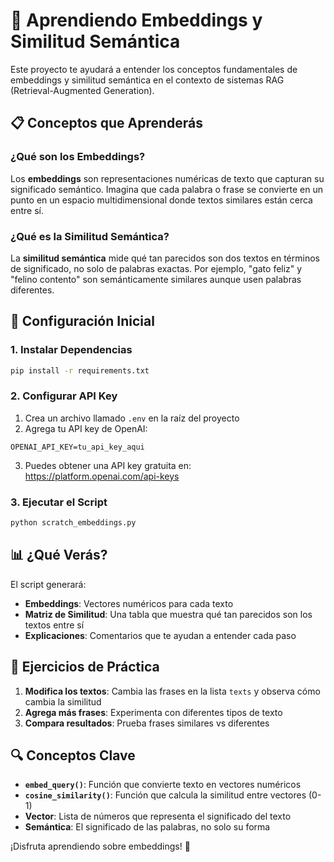 # 🧠 Aprendiendo Embeddings y Similitud Semántica

Este proyecto te ayudará a entender los conceptos fundamentales de embeddings y similitud semántica en el contexto de sistemas RAG (Retrieval-Augmented Generation).

## 📋 Conceptos que Aprenderás

### ¿Qué son los Embeddings?
Los **embeddings** son representaciones numéricas de texto que capturan su significado semántico. Imagina que cada palabra o frase se convierte en un punto en un espacio multidimensional donde textos similares están cerca entre sí.

### ¿Qué es la Similitud Semántica?
La **similitud semántica** mide qué tan parecidos son dos textos en términos de significado, no solo de palabras exactas. Por ejemplo, "gato feliz" y "felino contento" son semánticamente similares aunque usen palabras diferentes.

## 🚀 Configuración Inicial

### 1. Instalar Dependencias
```bash
pip install -r requirements.txt
```

### 2. Configurar API Key
1. Crea un archivo llamado `.env` en la raíz del proyecto
2. Agrega tu API key de OpenAI:
```
OPENAI_API_KEY=tu_api_key_aqui
```
3. Puedes obtener una API key gratuita en: https://platform.openai.com/api-keys

### 3. Ejecutar el Script
```bash
python scratch_embeddings.py
```

## 📊 ¿Qué Verás?

El script generará:
- **Embeddings**: Vectores numéricos para cada texto
- **Matriz de Similitud**: Una tabla que muestra qué tan parecidos son los textos entre sí
- **Explicaciones**: Comentarios que te ayudan a entender cada paso

## 🎯 Ejercicios de Práctica

1. **Modifica los textos**: Cambia las frases en la lista `texts` y observa cómo cambia la similitud
2. **Agrega más frases**: Experimenta con diferentes tipos de texto
3. **Compara resultados**: Prueba frases similares vs diferentes

## 🔍 Conceptos Clave

- **`embed_query()`**: Función que convierte texto en vectores numéricos
- **`cosine_similarity()`**: Función que calcula la similitud entre vectores (0-1)
- **Vector**: Lista de números que representa el significado del texto
- **Semántica**: El significado de las palabras, no solo su forma

¡Disfruta aprendiendo sobre embeddings! 🎉 